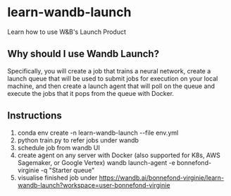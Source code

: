 # learn-wandb-launch
Learn how to use W&amp;B's Launch Product

## Why should I use Wandb Launch?

Specifically, you will create a job that trains a neural network, create a launch queue that will be used to submit jobs for execution on your local machine, and then create a launch agent that will poll on the queue and execute the jobs that it pops from the queue with Docker.

## Instructions

1. conda env create -n learn-wandb-launch --file env.yml 
2. python train.py to refer jobs under wandb
3. schedule job from wandb UI
4. create agent on any server with Docker (also supported for K8s, AWS Sagemaker, or Google Vertex) wandb launch-agent -e bonnefond-virginie -q "Starter queue"
5. visualise finished job under https://wandb.ai/bonnefond-virginie/learn-wandb-launch?workspace=user-bonnefond-virginie
